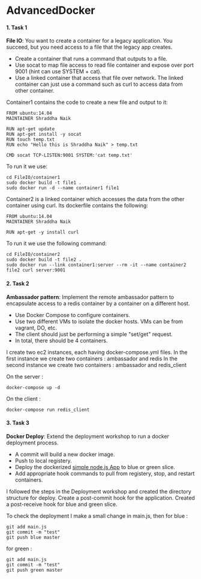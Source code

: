 # AdvancedDocker



#### 1. Task 1
**File IO**: You want to create a container for a legacy application. You succeed, but you need access to a file that the legacy app creates.

* Create a container that runs a command that outputs to a file.
* Use socat to map file access to read file container and expose over port 9001 (hint can use SYSTEM + cat).
* Use a linked container that access that file over network. The linked container can just use a command such as curl to access data from other container.

Container1 contains the code to create a new file and output to it:
```
FROM ubuntu:14.04
MAINTAINER Shraddha Naik

RUN apt-get update  
RUN apt-get install -y socat
RUN touch temp.txt 
RUN echo "Hello this is Shraddha Naik" > temp.txt

CMD socat TCP-LISTEN:9001 SYSTEM:'cat temp.txt'

```
To run it we use:
```
cd FileIO/container1
sudo docker build -t file1 .
sudo docker run -d --name container1 file1

```
Container2 is a linked container which accesses the data from the other container using curl. Its dockerfile contains the following:
```
FROM ubuntu:14.04
MAINTAINER Shraddha Naik

RUN apt-get -y install curl
```
To run it we use the following command:
```
cd FileIO/container2
sudo docker build -t file2 .
sudo docker run --link container1:server --rm -it --name container2 file2 curl server:9001
```
#### 2. Task 2 
**Ambassador pattern**: Implement the remote ambassador pattern to encapsulate access to a redis container by a container on a different host.

* Use Docker Compose to configure containers.
* Use two different VMs to isolate the docker hosts. VMs can be from vagrant, DO, etc.
* The client should just be performing a simple "set/get" request.
* In total, there should be 4 containers.

I create two ec2 instances, each having docker-compose.yml files.
In the first instance we create two containers : ambassador and redis
In the second instance we create two containers : ambassador and redis_client

On the server :
```
docker-compose up -d
```
On the client :
```
docker-compose run redis_client
```

#### 3. Task 3 
**Docker Deploy**: Extend the deployment workshop to run a docker deployment process.

* A commit will build a new docker image.
* Push to local registery.
* Deploy the dockerized [simple node.js App](https://github.com/CSC-DevOps/App) to blue or green slice.
* Add appropriate hook commands to pull from registery, stop, and restart containers.

I followed the steps in the Deployment workshop and created the directory structure for deploy.
Create a post-commit hook for the application.
Created a post-receive hook for blue and green slice.

To check the deployment I make a small change in main.js, then for blue :
```
git add main.js
git commit -m "test"
git push blue master
```
for green :
```
git add main.js
git commit -m "test"
git push green master
```


